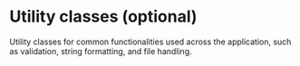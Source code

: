 # Utility classes (optional)

Utility classes for common functionalities used across the application, such as validation, string formatting, and file handling.
